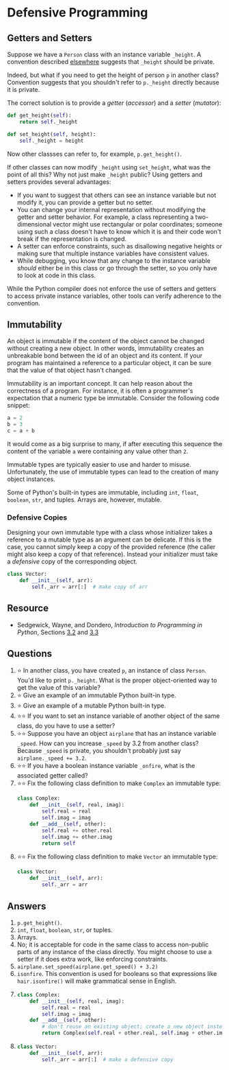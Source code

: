 # Defensive Programming
## Getters and Setters
Suppose we have a `Person` class with an instance variable `_height`. A convention described [elsewhere](names.md) suggests that `_height` should be private.

Indeed, but what if you need to get the height of person `p` in another class? Convention suggests that you shouldn't refer to `p._height` directly because it is private.

The correct solution is to provide a *getter* (*accessor*) and a *setter* (*mutator*):

```python
def get_height(self):
    return self._height

def set_height(self, height):
    self._height = height
```

Now other classses can refer to, for example, `p.get_height()`.

If other classes can now modify `_height` using `set_height`, what was the point of all this? Why not just make `_height` public? Using getters and setters provides several advantages:

* If you want to suggest that others can see an instance variable but not modify it, you can provide a getter but no setter.
* You can change your internal representation without modifying the getter and setter behavior. For example, a class representing a two-dimensional vector might use rectangular or polar coordinates; someone using such a class doesn't have to know which it is and their code won't break if the representation is changed.
* A setter can enforce constraints, such as disallowing negative heights or making sure that multiple instance variables have consistent values.
* While debugging, you know that any change to the instance variable *should* either be in this class or go through the setter, so you only have to look at code in this class.

While the Python compiler does not enforce the use of setters and getters to access private instance variables, other tools can verify adherence to the convention.

## Immutability
An object is immutable if the content of the object cannot be changed without creating a new object. In other words, immutability creates an unbreakable bond between the id of an object and its content. If your program has maintained a reference to a particular object, it can be sure that the value of that object hasn't changed.

Immutability is an important concept. It can help reason about the correctness of a program. For instance, it is often a programmer's expectation that a numeric type be immutable. Consider the following code snippet:

```python
a = 2
b = 3
c = a + b
```

It would come as a big surprise to many, if after executing this sequence the content of the variable `a` were containing any value other than `2`.

Immutable types are typically easier to use and harder to misuse. Unfortunately, the use of immutable types can lead to the creation of many object instances.

Some of Python's built-in types are immutable, including `int`, `float`, `boolean`, `str`, and tuples. Arrays are, however, mutable.

### Defensive Copies
Designing your own immutable type with a class whose initializer takes a reference to a mutable type as an argument can be delicate. If this is the case, you cannot simply keep a copy of the provided reference (the caller might also keep a copy of that reference). Instead your initializer must take a *defensive* copy of the corresponding object.

```python
class Vector:
    def __init__(self, arr):
        self._arr = arr[:]  # make copy of arr
```

## Resource
- Sedgewick, Wayne, and Dondero, *Introduction to Programming in Python*, Sections [3.2](https://introcs.cs.princeton.edu/python/32class/) and [3.3](https://introcs.cs.princeton.edu/python/33design/)

## Questions
1. :star: In another class, you have created `p`, an instance of class `Person`. You'd like to print `p._height`. What is the proper object-oriented way to get the value of this variable?
1. :star: Give an example of an immutable Python built-in type.
1. :star: Give an example of a mutable Python built-in type.
1. :star::star: If you want to set an instance variable of another object of the same class, do you have to use a setter?
1. :star::star: Suppose you have an object `airplane` that has an instance variable `_speed`. How can you increase `_speed` by 3.2 from another class? Because `_speed` is private, you shouldn't probably just say `airplane._speed += 3.2`.
1. :star::star: If you have a boolean instance variable `_onfire`, what is the associated getter called?
1. :star::star: Fix the following class definition to make `Complex` an immutable type:
    ```python
    class Complex:
        def __init__(self, real, imag):
            self.real = real
            self.imag = imag
        def __add__(self, other):
            self.real += other.real
            self.imag += other.imag
            return self
    ```
1. :star::star: Fix the following class definition to make `Vector` an immutable type:
    ```python
    class Vector:
        def __init__(self, arr):
            self._arr = arr
    ```

## Answers
1. `p.get_height()`.
1. `int`, `float`, `boolean`, `str`, or tuples.
1. Arrays.
1. No; it is acceptable for code in the same class to access non-public parts of any instance of the class directly. You might choose to use a setter if it does extra work, like enforcing constraints.
1. `airplane.set_speed(airplane.get_speed() + 3.2)`
1. `isonfire`. This convention is used for booleans so that expressions like `hair.isonfire()` will make grammatical sense in English.
1.
    ```python
    class Complex:
        def __init__(self, real, imag):
            self.real = real
            self.imag = imag
        def __add__(self, other):
            # don't reuse an existing object; create a new object instead
            return Complex(self.real + other.real, self.imag + other.imag)
    ```
1.
    ```python
    class Vector:
        def __init__(self, arr):
            self._arr = arr[:]  # make a defensive copy
    ```
